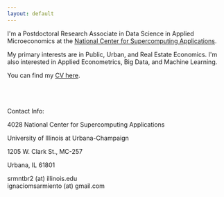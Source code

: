 ```yaml
---
layout: default
---
```



I'm a Postdoctoral Research Associate in Data Science in Applied Microeconomics at the [National Center for Supercomputing Applications](http://www.ncsa.illinois.edu/).

My primary interests are in Public, Urban, and Real Estate Economics. I'm also interested in Applied Econometrics, Big Data, and Machine Learning.



You can find my [CV here](/assets/CV_Sarmiento_Barbieri.pdf).



<br>
<br>
<br>
Contact Info:

<i class="fa fa-home"></i>  4028 National Center for Supercomputing Applications

University of Illinois at Urbana-Champaign

1205 W. Clark St., MC-257

Urbana, IL 61801

<i class="fa fa-envelope"></i> srmntbr2 (at) illinois.edu <br>
<i class="fa fa-envelope"></i> ignaciomsarmiento (at) gmail.com



<br>
<br>


